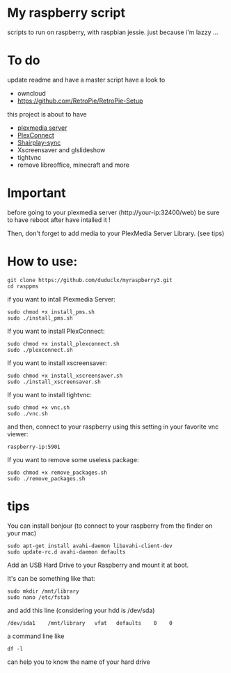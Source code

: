 # My raspberry script
scripts to run on raspberry, with raspbian jessie.
just because i'm lazzy ...

# To do
update readme and have a master script
have a look to
- owncloud
- https://github.com/RetroPie/RetroPie-Setup

this project is about to have
- [plexmedia server](https://www.plex.tv/)
- [PlexConnect](https://github.com/iBaa/PlexConnect/)
- [Shairplay-sync](https://github.com/mikebrady/shairport-sync)
- Xscreensaver and glslideshow
- tightvnc
- remove libreoffice, minecraft and more

# Important

before going to your plexmedia server (http://your-ip:32400/web)
be sure to have reboot after have intalled it !

Then, don't forget to add media to your PlexMedia Server Library.
(see tips)

# How to use:

```
git clone https://github.com/duduclx/myraspberry3.git
cd rasppms
```
if you want to intall Plexmedia Server:
```
sudo chmod +x install_pms.sh
sudo ./install_pms.sh
```
If you want to install PlexConnect:
```
sudo chmod +x install_plexconnect.sh
sudo ./plexconnect.sh
```
If you want to install xscreensaver:
```
sudo chmod +x install_xscreensaver.sh
sudo ./install_xscreensaver.sh
```
If you want to install tightvnc:
```
sudo chmod +x vnc.sh
sudo ./vnc.sh
```
and then, connect to your raspberry using this setting in your favorite vnc viewer:
```
raspberry-ip:5901
```
If you want to remove some useless package:
```
sudo chmod +x remove_packages.sh
sudo ./remove_packages.sh
```

# tips

You can install bonjour (to connect to your raspberry from the finder on your mac)
```
sudo apt-get install avahi-daemon libavahi-client-dev
sudo update-rc.d avahi-daemon defaults
```

Add an USB Hard Drive to your Raspberry
and mount it at boot.

It's can be something like that:
```
sudo mkdir /mnt/library
sudo nano /etc/fstab
```
and add this line (considering your hdd is /dev/sda)
```
/dev/sda1    /mnt/library   vfat   defaults    0    0
```
a command line like
```
df -l
```
can help you to know the name of your hard drive
